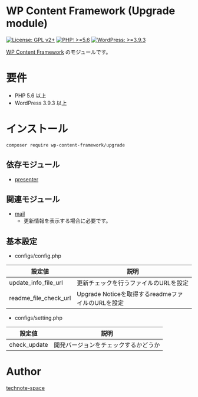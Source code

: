 # WP Content Framework (Upgrade module)

[![License: GPL v2+](https://img.shields.io/badge/License-GPL%20v2%2B-blue.svg)](http://www.gnu.org/licenses/gpl-2.0.html)
[![PHP: >=5.6](https://img.shields.io/badge/PHP-%3E%3D5.6-orange.svg)](http://php.net/)
[![WordPress: >=3.9.3](https://img.shields.io/badge/WordPress-%3E%3D3.9.3-brightgreen.svg)](https://wordpress.org/)

[WP Content Framework](https://github.com/wp-content-framework/core) のモジュールです。

# 要件
- PHP 5.6 以上
- WordPress 3.9.3 以上

# インストール

``` composer require wp-content-framework/upgrade ```  

## 依存モジュール
* [presenter](https://github.com/wp-content-framework/common)

## 関連モジュール
* [mail](https://github.com/wp-content-framework/presenter)
  * 更新情報を表示する場合に必要です。

## 基本設定
- configs/config.php  

|設定値|説明|
|---|---|
|update_info_file_url|更新チェックを行うファイルのURLを設定|
|readme_file_check_url|Upgrade Noticeを取得するreadmeファイルのURLを設定|

- configs/setting.php  

|設定値|説明|
|---|---|
|check_update|開発バージョンをチェックするかどうか|

# Author

[technote-space](https://github.com/technote-space)
